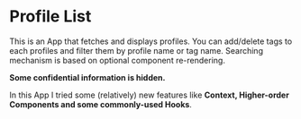 # Profile List

This is an App that fetches and displays profiles. You can add/delete tags to each profiles and filter them by profile name or tag name. Searching mechanism is based on optional component re-rendering.

__Some confidential information is hidden.__

In this App I tried some (relatively) new features like __Context, Higher-order Components and some commonly-used Hooks__.